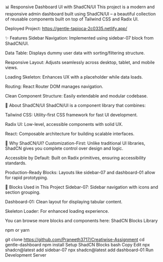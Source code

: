 📊 Responsive Dashboard UI with ShadCN/UI
This project is a modern and responsive admin dashboard built using ShadCN/UI – a beautiful collection of reusable components built on top of Tailwind CSS and Radix UI.

Deployed Project: https://gentle-tapioca-2c0335.netlify.app/

✨ Features
Sidebar Navigation: Implemented using sidebar-07 block from ShadCN/UI.

Data Table: Displays dummy user data with sorting/filtering structure.

Responsive Layout: Adjusts seamlessly across desktop, tablet, and mobile views.

Loading Skeleton: Enhances UX with a placeholder while data loads.

Routing: React Router DOM manages navigation.

Clean Component Structure: Easily extendable and modular codebase.

🧱 About ShadCN/UI
ShadCN/UI is a component library that combines:

Tailwind CSS: Utility-first CSS framework for fast UI development.

Radix UI: Low-level, accessible components with solid UX.

React: Composable architecture for building scalable interfaces.

🔧 Why ShadCN/UI?
Customization-First: Unlike traditional UI libraries, ShadCN gives you complete control over design and logic.

Accessible by Default: Built on Radix primitives, ensuring accessibility standards.

Production-Ready Blocks: Layouts like sidebar-07 and dashboard-01 allow for rapid prototyping.

🧩 Blocks Used in This Project
Sidebar-07: Sidebar navigation with icons and section grouping.

Dashboard-01: Clean layout for displaying tabular content.

Skeleton Loader: For enhanced loading experience.

You can browse more blocks and components here: ShadCN Blocks Library

npm or yarn

git clone https://github.com/Praneeth3717/Creatiwise-Assignment
cd gentle-dashboard
npm install
Setup ShadCN Blocks
bash
Copy
Edit
npx shadcn@latest add sidebar-07
npx shadcn@latest add dashboard-01
Run Development Server



